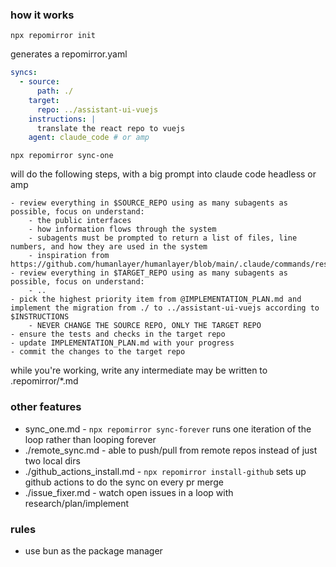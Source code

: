 

### how it works

```
npx repomirror init 
```


generates a repomirror.yaml

```yaml
syncs:
  - source:
      path: ./
    target:
      repo: ../assistant-ui-vuejs
    instructions: |
      translate the react repo to vuejs
    agent: claude_code # or amp
```

```
npx repomirror sync-one
```

will do the following steps, with a big prompt into claude code headless or amp

```
- review everything in $SOURCE_REPO using as many subagents as possible, focus on understand:
    - the public interfaces
    - how information flows through the system
    - subagents must be prompted to return a list of files, line numbers, and how they are used in the system
    - inspiration from https://github.com/humanlayer/humanlayer/blob/main/.claude/commands/research_codebase.md
- review everything in $TARGET_REPO using as many subagents as possible, focus on understand:
    - ..
- pick the highest priority item from @IMPLEMENTATION_PLAN.md and implement the migration from ./ to ../assistant-ui-vuejs according to $INSTRUCTIONS
    - NEVER CHANGE THE SOURCE REPO, ONLY THE TARGET REPO
- ensure the tests and checks in the target repo
- update IMPLEMENTATION_PLAN.md with your progress
- commit the changes to the target repo 
```

while you're working, write any intermediate may be written to .repomirror/*.md

### other features

- sync_one.md - `npx repomirror sync-forever` runs one iteration of the loop rather than looping forever
- ./remote_sync.md - able to push/pull from remote repos instead of just two local dirs
- ./github_actions_install.md - `npx repomirror install-github` sets up github actions to do the sync on every pr merge
- ./issue_fixer.md - watch open issues in a loop  with research/plan/implement

### rules 

- use bun as the package manager
